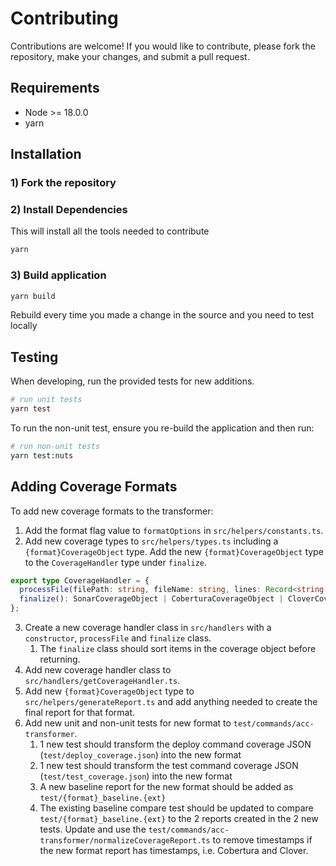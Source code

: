 # Contributing

Contributions are welcome! If you would like to contribute, please fork the repository, make your changes, and submit a pull request.

## Requirements

- Node >= 18.0.0
- yarn

## Installation

### 1) Fork the repository

### 2) Install Dependencies

This will install all the tools needed to contribute

```bash
yarn
```

### 3) Build application

```bash
yarn build
```

Rebuild every time you made a change in the source and you need to test locally

## Testing

When developing, run the provided tests for new additions.

```bash
# run unit tests
yarn test
```

To run the non-unit test, ensure you re-build the application and then run:

```bash
# run non-unit tests
yarn test:nuts
```

## Adding Coverage Formats

To add new coverage formats to the transformer:

1. Add the format flag value to `formatOptions` in `src/helpers/constants.ts`.
2. Add new coverage types to `src/helpers/types.ts` including a `{format}CoverageObject` type. Add the new `{format}CoverageObject` type to the `CoverageHandler` type under `finalize`.

```typescript
export type CoverageHandler = {
  processFile(filePath: string, fileName: string, lines: Record<string, number>): void;
  finalize(): SonarCoverageObject | CoberturaCoverageObject | CloverCoverageObject | LcovCoverageObject;
};
```

3. Create a new coverage handler class in `src/handlers` with a `constructor`, `processFile` and `finalize` class.
   1. The `finalize` class should sort items in the coverage object before returning.
4. Add new coverage handler class to `src/handlers/getCoverageHandler.ts`.
5. Add new `{format}CoverageObject` type to `src/helpers/generateReport.ts` and add anything needed to create the final report for that format.
6. Add new unit and non-unit tests for new format to `test/commands/acc-transformer`.
   1. 1 new test should transform the deploy command coverage JSON (`test/deploy_coverage.json`) into the new format
   2. 1 new test should transform the test command coverage JSON (`test/test_coverage.json`) into the new format
   3. A new baseline report for the new format should be added as `test/{format}_baseline.{ext}`
   4. The existing baseline compare test should be updated to compare `test/{format}_baseline.{ext}` to the 2 reports created in the 2 new tests. Update and use the `test/commands/acc-transformer/normalizeCoverageReport.ts` to remove timestamps if the new format report has timestamps, i.e. Cobertura and Clover.
